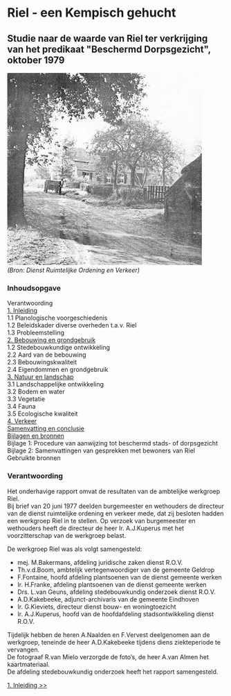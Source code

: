 # Riel - een Kempisch gehucht

## Studie naar de waarde van Riel ter verkrijging van het predikaat "Beschermd Dorpsgezicht", oktober 1979

![Voorblad](images/voorblad.jpg)  
*(Bron: Dienst Ruimtelijke Ordening en Verkeer)*

### Inhoudsopgave
Verantwoording  
[1. Inleiding](1.inleiding)  
1.1 Planologische voorgeschiedenis  
1.2 Beleidskader diverse overheden t.a.v. Riel  
1.3 Probleemstelling  
[2. Bebouwing en grondgebruik](2.bebouwing)  
1.2 Stedebouwkundige ontwikkeling  
2.2 Aard van de bebouwing  
2.3 Bebouwingskwaliteit  
2.4 Eigendommen en grondgebruik  
[3. Natuur en landschap](3.natuur)  
3.1 Landschappelijke ontwikkeling  
3.2 Bodem en water  
3.3 Vegetatie  
3.4 Fauna  
3.5 Ecologische kwaliteit  
[4. Verkeer](verkeer)  
[Samenvatting en conclusie](conclusie)  
[Bijlagen en bronnen](bijlagen)  
Bijlage 1: Procedure van aanwijzing tot beschermd stads- of dorpsgezicht  
Bijlage 2: Samenvattingen van gesprekken met bewoners van Riel  
Gebruikte bronnen  

### Verantwoording

Het onderhavige rapport omvat de resultaten van de ambtelijke werkgroep Riel.  
Bij brief van 20 juni 1977 deelden burgemeester en wethouders de directeur van de dienst ruimtelijke ordening en verkeer mede, dat zij besloten hadden een werkgroep Riel in te stellen. Op verzoek van burgemeester en wethouders heeft de directeur de heer Ir. A.J.Kuperus met het voorzitterschap van de werkgroep belast.

De werkgroep Riel was als volgt samengesteld:
- mej. M.Bakermans, afdeling juridische zaken dienst R.O.V.
- Th.v.d.Boom, ambtelijk vertegenwoordiger van de gemeente Geldrop
- F.Fontaine, hoofd afdeling plantsoenen van de dienst gemeente werken
- Ir. H.Franke, afdeling plantsoenen van de dienst gemeente werken
- Drs. L.van Geuns, afdeling stedebouwkundig onderzoek dienst R.O.V.
- A.D.Kakebeeke, adjunct-archivaris van de gemeente Eindhoven
- Ir. G.Kieviets, directeur dienst bouw- en woningtoezicht
- Ir. A.J.Kuperus, hoofd van de hoofdafdeling stadsontwikkeling dienst R.O.V.

Tijdelijk hebben de heren A.Naalden en F.Vervest deelgenomen aan de werkgroep, teneinde de heer A.D.Kakebeeke tijdens diens ziekteperiode te vervangen.  
De fotograaf R.van Mielo verzorgde de foto’s, de heer A.van Almen het kaartmateriaal.  
De afdeling stedebouwkundig onderzoek heeft het rapport samengesteld.

[1. Inleiding >>](inleiding)
